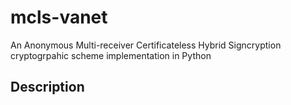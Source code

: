 # mcls-vanet
 An Anonymous Multi-receiver Certificateless Hybrid Signcryption cryptogrpahic scheme implementation in Python
## Description

  
